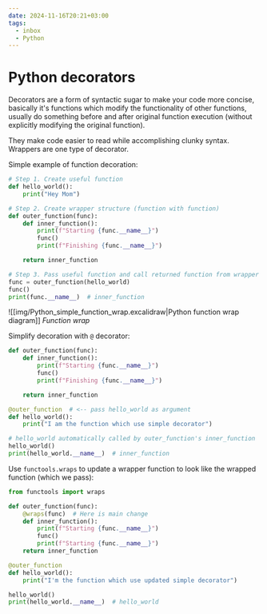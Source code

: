 ```yaml
---
date: 2024-11-16T20:21+03:00
tags:
  - inbox
  - Python
---
```


# Python decorators

Decorators are a form of syntactic sugar to make your code more concise,
basically it's functions which modify the functionality of other functions,
usually do something before and after original function execution (without
explicitly modifying the original function).

They make code easier to read while accomplishing clunky syntax. Wrappers are
one type of decorator.

Simple example of function decoration:

```python
# Step 1. Create useful function
def hello_world():
    print("Hey Mom")

# Step 2. Create wrapper structure (function with function)
def outer_function(func):
    def inner_function():
        print(f"Starting {func.__name__}")
        func()
        print(f"Finishing {func.__name__}")

    return inner_function

# Step 3. Pass useful function and call returned function from wrapper
func = outer_function(hello_world)
func()
print(func.__name__)  # inner_function
```

![[img/Python_simple_function_wrap.excalidraw|Python function wrap diagram]]
_Function wrap_

Simplify decoration with `@` decorator:

```python
def outer_function(func):
    def inner_function():
        print(f"Starting {func.__name__}")
        func()
        print(f"Finishing {func.__name__}")

    return inner_function

@outer_function  # <-- pass hello_world as argument
def hello_world():
    print("I am the function which use simple decorator")

# hello_world automatically called by outer_function's inner_function
hello_world()
print(hello_world.__name__)  # inner_function
```

Use `functools.wraps` to update a wrapper function to look like the wrapped
function (which we pass):

```python
from functools import wraps

def outer_function(func):
    @wraps(func)  # Here is main change
    def inner_function():
        print(f"Starting {func.__name__}")
        func()
        print(f"Starting {func.__name__}")
    return inner_function

@outer_function
def hello_world():
    print("I'm the function which use updated simple decorator")

hello_world()
print(hello_world.__name__)  # hello_world
```
